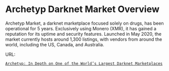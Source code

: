 <body>
    <h1>Archetyp Darknet Market Overview</h1>
    <p>Archetyp Market, a darknet marketplace focused solely on drugs, has been operational for 5 years. Exclusively using Monero (XMR), it has gained a reputation for its uptime and security features. Launched in May 2020, the market currently hosts around 1,300 listings, with vendors from around the world, including the US, Canada, and Australia.</p>
URL: <a href="http://arche3pmohqc2fou7flomkw4gyk4tcgrre3qrttec5qpsrihyooxxdqd.onion/">


    Archetyp: In Depth on One of the World’s Largest Darknet Marketplaces

